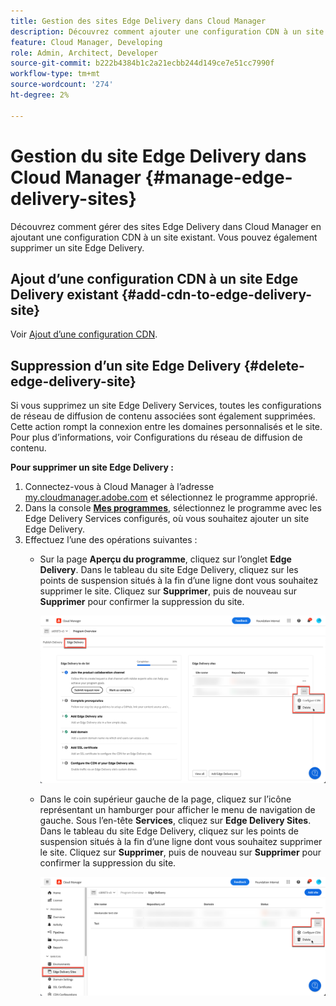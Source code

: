 ```yaml
---
title: Gestion des sites Edge Delivery dans Cloud Manager
description: Découvrez comment ajouter une configuration CDN à un site Edge Delivery ou supprimer un site Edge Delivery.
feature: Cloud Manager, Developing
role: Admin, Architect, Developer
source-git-commit: b222b4384b1c2a21ecbb244d149ce7e51cc7990f
workflow-type: tm+mt
source-wordcount: '274'
ht-degree: 2%

---
```


# Gestion du site Edge Delivery dans Cloud Manager {#manage-edge-delivery-sites}

Découvrez comment gérer des sites Edge Delivery dans Cloud Manager en ajoutant une configuration CDN à un site existant. Vous pouvez également supprimer un site Edge Delivery.

## Ajout d’une configuration CDN à un site Edge Delivery existant {#add-cdn-to-edge-delivery-site}

Voir [Ajout d’une configuration CDN](/help/implementing/cloud-manager/cdn-configurations/add-cdn-config.md).

## Suppression d’un site Edge Delivery {#delete-edge-delivery-site}

Si vous supprimez un site Edge Delivery Services, toutes les configurations de réseau de diffusion de contenu associées sont également supprimées. Cette action rompt la connexion entre les domaines personnalisés et le site. Pour plus d’informations, voir Configurations du réseau de diffusion de contenu. <!-- https://wiki.corp.adobe.com/display/DMSArchitecture/%5BKT%5D+Cloud+Manager+2024.9.0+Release -->

**Pour supprimer un site Edge Delivery :**

1. Connectez-vous à Cloud Manager à l’adresse [my.cloudmanager.adobe.com](https://my.cloudmanager.adobe.com/) et sélectionnez le programme approprié.
1. Dans la console **[Mes programmes](/help/implementing/cloud-manager/navigation.md#my-programs)**, sélectionnez le programme avec les Edge Delivery Services configurés, où vous souhaitez ajouter un site Edge Delivery.
1. Effectuez l’une des opérations suivantes :
   * Sur la page **Aperçu du programme**, cliquez sur l’onglet **Edge Delivery**. Dans le tableau du site Edge Delivery, cliquez sur les points de suspension situés à la fin d’une ligne dont vous souhaitez supprimer le site.
Cliquez sur **Supprimer**, puis de nouveau sur **Supprimer** pour confirmer la suppression du site.

     ![Ajouter un site Edge Delivery depuis l’onglet Edge Delivery](/help/implementing/cloud-manager/assets/cm-eds-delete1.png)

   * Dans le coin supérieur gauche de la page, cliquez sur l’icône représentant un hamburger pour afficher le menu de navigation de gauche. Sous l’en-tête **Services**, cliquez sur **Edge Delivery Sites**.
Dans le tableau du site Edge Delivery, cliquez sur les points de suspension situés à la fin d’une ligne dont vous souhaitez supprimer le site. Cliquez sur **Supprimer**, puis de nouveau sur **Supprimer** pour confirmer la suppression du site.


     ![Ajouter un site Edge Delivery à partir du bouton Edge Delivery Sites](/help/implementing/cloud-manager/assets/cm-eds-delete2.png)